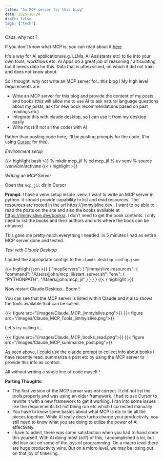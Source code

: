 ```yaml
---
title: "An MCP server for this blog"
date: 2025-10-24
draft: false
tags: ["tech"]
---
```

Caus, why not ?

If you don't know what MCP is, you can read about it [here](https://modelcontextprotocol.io/docs/getting-started/intro)

It's a way for AI applications(e.g. LLMs, AI Assistants etc) to tie into your own tools, workflows etc. AI Apps do a great job of reasoning / articulating, but it needs data for this. Data that is often siloed, on which it did not train and does not know about.

So I thought, why not write an MCP server for...this blog ! My high level requirements are:

* Write an MCP server for this blog and provide the content of my posts and books (this will allow me to use AI to ask natural language questions about my posts, ask for new book recommendations based on past readings etc)
* Integrate this with claude desktop, so I can use it from my desktop easily
* Write most(if not all the code) with AI

Rather than posting code here, I'll be posting prompts for the code. (I'm using [Cursor](https://cursor.com) for this). 


*Environment setup*

{{< highlight bash >}}
% mkdir mcp_jil
% cd mcp_jil
% uv venv
% source .venv/bin/activate
{{< / highlight >}}

*Writing an MCP Server*

Open the `mcp_jil` dir in Cursor

**Prompt**: I have a venv setup inside .venv. I want to write an MCP server in python. It should provide capability to list and read resources. The resources are rooted in the url https://jimmyislive.dev . I want to be able to read the posts on the site and also the books available at https://jimmyislive.dev/books/. I don't need to get the book contents. I only need to list the books and their authors and urls where the book can be obtained.

This gave me pretty much everything I needed. In 5 minutes I had an entire MCP server done and tested. 

*Test with Claude Desktop*

I added the appropriate configs to the `claude_desktop_config.json`:

{{< highlight json >}}
{
  "mcpServers": {
    "jimmyislive-resources": {
      "command": "/Users/jjohn/mcp_jil/start_server.sh",
      "env": {
        "PYTHONPATH": "/Users/jjohn/mcp_jil"
      }
    }
  }
}
{{< / highlight >}}

Now restart Claude Desktop...Boom !

You can see that the MCP server is listed within Claude and it also shows the tools available that can be called.

{{< figure src="/images/Claude_MCP_jimmyislive.png">}}
{{< figure src="/images/Claude_MCP_Tools_jimmyislive.png">}}


Let's try calling it...

{{< figure src="/images/Claude_MCP_books_read.png">}}
{{< figure src="/images/Claude_MCP_summarize_post.png">}}

As seen above, I could use the claude prompt to collect info about books I have recently read, summarize a post etc by using the MCP server to provide this info as context.

All without writing a single line of code myself !

**Parting Thoughts**:

* The first version of the MCP server was not correct. It did not list the tools properly and was using an older framework. I had to use Cursor to rewrite it with a new framework to get it working. I ran into some issues like the requirements.txt not being run etc which I corrected manually
* You have to know some basics about what MCP is etc to tie all the pieces together. While AI really does turbo charge your productivity, you still need to know what you are doing to utilize the power of AI effectively. 
* I have to admit, there was some satisfaction when you had to hand code this yourself. With AI doing most (all?) of this, I accomplished a lot, but did lose out on some of the joys of programming. On a macro level there are huge productivity wins. But on a micro level, we may be losing out on that joy of tinkering.

